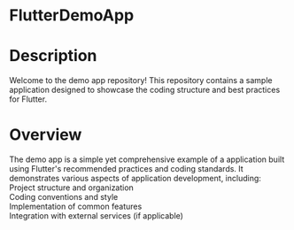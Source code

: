 # FlutterDemoApp
# Description
Welcome to the demo app repository! This repository contains a sample application designed to showcase the coding structure and best practices for Flutter.
# Overview
The demo app is a simple yet comprehensive example of a application built using Flutter's recommended practices and coding standards. It demonstrates various aspects of application development, including:
<br/> Project structure and organization
<br/> Coding conventions and style
<br/> Implementation of common features
<br/> Integration with external services (if applicable)
